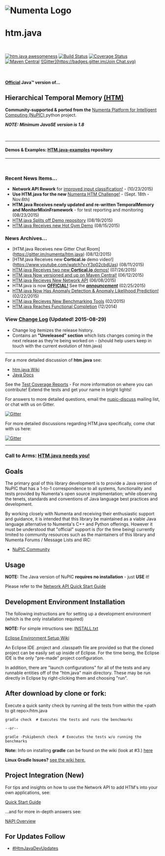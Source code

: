 # ![Numenta Logo](http://numenta.org/images/numenta-icon128.png)  
# htm.java

<br>

[![htm.java awesomeness](https://cdn.rawgit.com/sindresorhus/awesome/d7305f38d29fed78fa85652e3a63e154dd8e8829/media/badge.svg)](http://cogmission.ai) [![Build Status](https://travis-ci.org/numenta/htm.java.png?branch=master)](https://travis-ci.org/numenta/htm.java) [![Coverage Status](https://coveralls.io/repos/numenta/htm.java/badge.svg?branch=master&service=github)](https://coveralls.io/github/numenta/htm.java?branch=master) [![Maven Central](https://maven-badges.herokuapp.com/maven-central/org.numenta/htm.java/badge.svg)](https://maven-badges.herokuapp.com/maven-central/org.numenta/htm.java) [![Gitter](https://badges.gitter.im/Join Chat.svg)](https://gitter.im/numenta/htm.java?utm_source=badge&utm_medium=badge&utm_campaign=pr-badge)

<br>

#### [Official](https://github.com/numenta/htm.java/issues/193)  **Java&trade;** version of...
## Hierarchical Temporal Memory [(HTM)](http://numenta.com/learn/principles-of-hierarchical-temporal-memory.html)

**Community-supported & ported from the** [Numenta Platform for Intelligent Computing (NuPIC) ](https://github.com/numenta/nupic) python project.

_**NOTE: Minimum JavaSE version is 1.8**_

<br>

***

#### Demos & Examples: [HTM.java-examples](https://github.com/numenta/htm.java-examples) repository

***

<br>

### Recent News Items...
* **Network API Rework** for [improved input classification!](http://www.cogmission.ai/2015/10/23/putting-out-fires-with-gasoline/) - (10/23/2015)
* **Use HTM.java for the new** [Numenta HTM Challenge!](http://htmchallenge.devpost.com) - (Sept. 18th - Nov.6th)
* **HTM.java Receives newly updated and re-written TemporalMemory and MonitorMixinFramework** - for test reporting and monitoring (08/23/2015)
* [HTM.java Splits off Demo repository](https://github.com/numenta/htm.java-examples) (08/19/2015)
* [HTM.java Receives new Hot Gym Demo](https://github.com/numenta/htm.java/tree/master/src/main/java/org/numenta/nupic/examples/napi/hotgym) (08/15/2015)

### News Archives...
* [HTM.java Receives new Gitter Chat Room] (https://gitter.im/numenta/htm.java) (08/12/2015)
* [HTM.java Receives new **Cortical.io** demo video!] (https://www.youtube.com/watch?v=Y3p02cbdUas) (08/11/2015)
* [HTM.java Receives two new **Cortical.io** demos!](https://github.com/numenta/htm.java/tree/master/src/main/java/org/numenta/nupic/examples/cortical_io) (07/26/2015)
* [HTM.java Now versioned and up on Maven Central!](http://search.maven.org/#search%7Cga%7C1%7Chtm.java) (06/12/2015)
* [HTM.java Recieves New Network API](http://numenta.org/blog/2015/06/08/htm-java-receives-new-network-api.html) (06/08/2015)
* HTM.java is now [**OFFICIAL!**](https://github.com/numenta/htm.java/issues/193) See the [_**announcement**_](http://lists.numenta.org/pipermail/nupic_lists.numenta.org/2015-February/010404.html) (02/25/2015)
* [HTM.java Now Has Anomaly Detection & Anomaly Likelihood Prediction!](https://github.com/numenta/htm.java/wiki/Anomaly-Detection-Module) (02/22/2015)
* [HTM.java Recieves New Benchmarking Tools](http://numenta.org/blog/2015/02/10/htm-java-receives-benchmark-harness.html) (02/2015)
* [HTM.java Reaches Functional Completion](http://numenta.org/blog/2014/12/03/htm-on-the-jvm.html) (12/2014)


### View [Change Log](https://github.com/numenta/htm.java/blob/master/CHANGELOG.md) (Updated! 2015-08-29)
* Change log itemizes the release history.
* Contains an **"Unreleased" section** which lists changes coming in the next release as they're being worked on - (should help users keep in touch with the current evolution of htm.java)

***

For a more detailed discussion of <b>htm.java</b> see: <BR>
* [htm.java Wiki](https://github.com/numenta/htm.java/wiki)
* [Java Docs](http://numenta.org/docs/htm.java/)

See the [Test Coverage Reports](https://coveralls.io/jobs/4164658) - For more information on where you can contribute! Extend the tests and get your name in bright lights!

For answers to more detailed questions, email the [nupic-discuss](http://lists.numenta.org/mailman/listinfo/nupic_lists.numenta.org) mailing list, or chat with us on Gitter.

[![Gitter](https://img.shields.io/badge/gitter-join_chat-blue.svg?style=flat)](https://gitter.im/numenta/public?utm_source=badge)


For more detailed discussions regarding HTM.java specifically, come chat with us here: 

[![Gitter](https://img.shields.io/badge/gitter-join_chat-green.svg?style=flat)](https://gitter.im/numenta/htm.java?utm_source=badge)

***
<a name="callToArms"></a>
### Call to Arms: [HTM.java needs you!](https://github.com/numenta/htm.java/wiki/Call-To-Arms)

## Goals

The primary goal of this library development is to provide a Java version of NuPIC that has a 1-to-1 correspondence to all systems, functionality and tests provided by Numenta's open source implementation; while observing the tenets, standards and conventions of Java language best practices and development.

By working closely with Numenta and receiving their enthusiastic support and guidance, it is intended that this library be maintained as a viable Java language alternative to Numenta's C++ and Python offerings. However it must be understood that "official" support is (for the time being) currently limited to community resources such as the maintainers of this library and Numenta Forums / Message Lists and IRC:

 * [NuPIC Community](http://numenta.org/index.html#community)

## Usage
**NOTE:** The Java version of NuPIC **requires no installation** - just **USE** it!

Please refer to the [Network API Quick Start Guide](https://github.com/numenta/htm.java/wiki/NAPI-Quick-Start-Guide)

## Development Environment Installation

The following instructions are for setting up a development environment (which is the only installation required)

**NOTE:** For simple intructions see: [INSTALL.txt](https://github.com/numenta/htm.java/blob/master/INSTALL.txt) 

[Eclipse Environment Setup Wiki](https://github.com/numenta/htm.java/wiki/Eclipse-Setup-Tips)

An Eclipse IDE .project and .classpath file are provided so that the cloned project can be easily set up inside of Eclipse. For the time being, the Eclipse IDE is the only "pre-made" project configuration.

In addition, there are "launch configurations" for all of the tests and any runnable entities off of the "htm.java" main directory. These may be run directly in Eclipse by right-clicking them and choosing "run".

## After download by clone or fork:    

Execute a quick sanity check by running all the tests from within the \<path to git repo\>/htm.java
```
gradle check  # Executes the tests and runs the benchmarks

--or--

gradle -Pskipbench check  # Executes the tests w/o running the benchmarks
```
**Note:** Info on installing **gradle** can be found on the wiki (look at #3.) [here](https://github.com/numenta/htm.java/wiki/Eclipse-Setup-Tips)

**Linux Gradle Issues?** [see the wiki here.](https://github.com/numenta/htm.java/wiki/Gradle---JAVA_HOME-Issue-Resolution)

## Project Integration (New)
For tips and insights on how to use the Network API to add HTM's into your own applications, see:

[Quick Start Guide](https://github.com/numenta/htm.java/wiki/NAPI-Quick-Start-Guide)

...and for more in-depth answers see:

[NAPI Overview](https://github.com/numenta/htm.java/wiki/NAPI-In-Depth-Component-Overview)


## For Updates Follow

* [#HtmJavaDevUpdates](https://twitter.com/hashtag/HtmJavaDevUpdates?src=hash)
